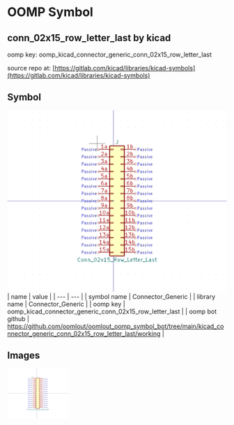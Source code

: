 # OOMP Symbol  
## conn_02x15_row_letter_last  by kicad  
  
oomp key: oomp_kicad_connector_generic_conn_02x15_row_letter_last  
  
source repo at: [https://gitlab.com/kicad/libraries/kicad-symbols](https://gitlab.com/kicad/libraries/kicad-symbols)  
## Symbol  
  
[![working.png](working_600.png)](working.png)  
| name | value | 
| --- | --- | 
| symbol name | Connector_Generic | 
| library name | Connector_Generic | 
| oomp key | oomp_kicad_connector_generic_conn_02x15_row_letter_last | 
| oomp bot github | https://github.com/oomlout/oomlout_oomp_symbol_bot/tree/main/kicad_connector_generic_conn_02x15_row_letter_last/working | 
## Images  
  
[![working.png](working_140.png)](working.png)  
